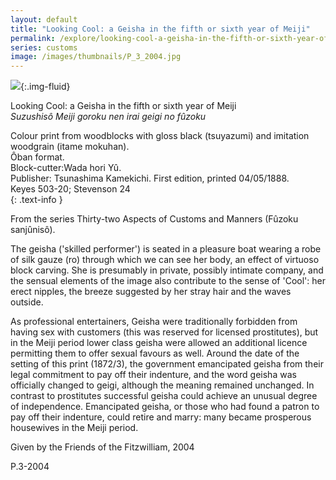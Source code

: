 ```yaml
---
layout: default
title: "Looking Cool: a Geisha in the fifth or sixth year of Meiji"
permalink: /explore/looking-cool-a-geisha-in-the-fifth-or-sixth-year-of-meiji
series: customs
image: /images/thumbnails/P_3_2004.jpg
---
```

![]({{site.baseurl}}/images/P_3_2004.jpg){:.img-fluid}

Looking Cool: a Geisha in the fifth or sixth year of Meiji  
_Suzushisô Meiji goroku nen irai geigi no fûzoku_

Colour print from woodblocks  with gloss black (tsuyazumi) and imitation woodgrain (itame mokuhan).  
Ôban format.  
Block-cutter:Wada hori Yû.  
Publisher: Tsunashima Kamekichi. First edition, printed 04/05/1888.  
Keyes 503-20; Stevenson 24  
{: .text-info }

From the series Thirty-two Aspects of Customs and Manners (Fûzoku sanjûnisô).

The geisha ('skilled performer') is seated in a pleasure boat wearing a robe of silk
gauze (ro) through which we can see her body, an effect
of virtuoso block carving. She is presumably in private, possibly
intimate company, and the sensual elements of the image also contribute
to the sense of 'Cool': her erect nipples, the breeze suggested
by her stray hair and the waves outside.

As professional entertainers, Geisha were traditionally forbidden from having sex with customers (this was reserved for licensed prostitutes), but in the Meiji period
lower class geisha were allowed an additional licence permitting
them to offer sexual favours as well. Around the date of the setting
of this print (1872/3), the government emancipated geisha from their
legal commitment to pay off their indenture, and the word geisha
was officially changed to geigi, although the meaning
remained unchanged. In contrast to prostitutes successful geisha
could achieve an unusual degree of independence. Emancipated geisha,
or those who had found a patron to pay off their indenture, could
retire and marry: many became prosperous housewives in the Meiji
period.

Given by the Friends of the Fitzwilliam, 2004

P.3-2004

